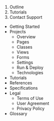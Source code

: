1. Outline
2. Tutorials
3. Contact Support


- Getting Started
- Projects
	- Overview
	- Pages
	- Classes
	- Views
	- Forms
	- Settings
	- Run & Deploy
	- Technologies
- Tutorials
- References
- Specifications
- Legal
	- Terms of Use
	- User Agreement
	- Privacy Policy
- Glossary
